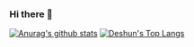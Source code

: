 ### Hi there 👋

<!--
**star574/star574** is a ✨ _special_ ✨ repository because its `README.md` (this file) appears on your GitHub profile.

Here are some ideas to get you started:

- 🔭 I’m currently working on ...
- 🌱 I’m currently learning ...
- 👯 I’m looking to collaborate on ...
- 🤔 I’m looking for help with ...
- 💬 Ask me about ...
- 📫 How to reach me: ...
- 😄 Pronouns: ...
- ⚡ Fun fact: ...
![](https://komarev.com/ghpvc/?username=star574) 访问量
-->
[![Anurag's github stats](https://github-readme-stats.vercel.app/api?username=star574&show_icons=true&count_private=true&include_all_commits=true&theme=onedark)](https://github.com/anuraghazra/github-readme-stats)
 [![Deshun's Top Langs](https://github-readme-stats.vercel.app/api/top-langs/?username=ideshun)](https://github.com/ideshun)

